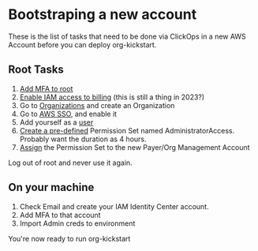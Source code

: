 # Bootstraping a new account

These is the list of tasks that need to be done via ClickOps in a new AWS Account before you can deploy org-kickstart.


## Root Tasks
1. [Add MFA to root](https://us-east-1.console.aws.amazon.com/iam/home?region=us-east-1#/security_credentials)
2. [Enable IAM access to billing](https://us-east-1.console.aws.amazon.com/billing/home?region=us-east-1#/account) (this is still a thing in 2023?)
3. Go to [Organizations](https://us-east-1.console.aws.amazon.com/organizations/v2/home?region=us-east-1#) and create an Organization
4. Go to [AWS SSO](https://us-east-1.console.aws.amazon.com/singlesignon/home?region=us-east-1#!/), and enable it
5. Add yourself as a [user](https://us-east-1.console.aws.amazon.com/singlesignon/home?region=us-east-1#!/instances/fnord/users$addUserWizard)
6. [Create a pre-defined](https://us-east-1.console.aws.amazon.com/iamv2/home?region=us-east-1#/organization/permission-sets/create)  Permission Set named AdministratorAccess. Probably want the duration as 4 hours.
7. [Assign](https://us-east-1.console.aws.amazon.com/iamv2/home?region=us-east-1#/organization/accounts) the Permission Set to the new Payer/Org Management Account

Log out of root and never use it again.


## On your machine
1. Check Email and create your IAM Identity Center account.
1. Add MFA to that account
1. Import Admin creds to environment

You're now ready to run org-kickstart